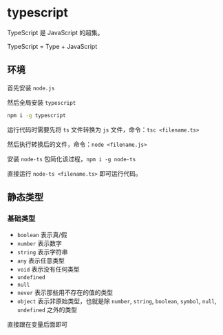 # typescript

TypeScript 是 JavaScript 的超集。

TypeScript = Type + JavaScript

## 环境

首先安装 `node.js`

然后全局安装 `typescript`

```bash
npm i -g typescript
```

运行代码时需要先将 `ts` 文件转换为 `js` 文件，命令：`tsc <filename.ts>`

然后执行转换后的文件，命令：`node <filename.js>`

安装 `node-ts` 包简化该过程，`npm i -g node-ts`

直接运行 `node-ts <filename.ts>` 即可运行代码。

## 静态类型

### 基础类型

- `boolean` 表示真/假
- `number` 表示数字
- `string` 表示字符串
- `any` 表示任意类型
- `void` 表示没有任何类型
- `undefined`
- `null`
- `never` 表示那些用不存在的值的类型
- `object` 表示非原始类型，也就是除 `number`, `string`, `boolean`, `symbol`, `null`, `undefined` 之外的类型

直接跟在变量后面即可